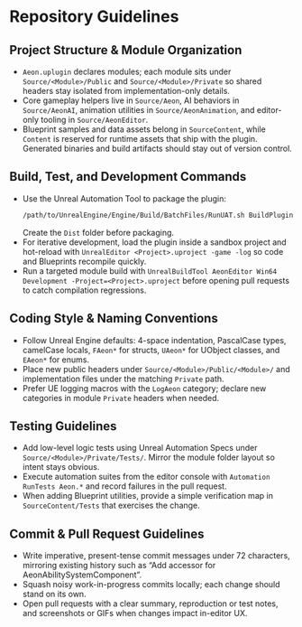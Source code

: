 # Repository Guidelines

## Project Structure & Module Organization
- `Aeon.uplugin` declares modules; each module sits under `Source/<Module>/Public` and `Source/<Module>/Private` so shared headers stay isolated from implementation-only details.
- Core gameplay helpers live in `Source/Aeon`, AI behaviors in `Source/AeonAI`, animation utilities in `Source/AeonAnimation`, and editor-only tooling in `Source/AeonEditor`.
- Blueprint samples and data assets belong in `SourceContent`, while `Content` is reserved for runtime assets that ship with the plugin. Generated binaries and build artifacts should stay out of version control.

## Build, Test, and Development Commands
- Use the Unreal Automation Tool to package the plugin:
  ```bash
  /path/to/UnrealEngine/Engine/Build/BatchFiles/RunUAT.sh BuildPlugin -Plugin="$PWD/Aeon.uplugin" -Package="$PWD/Dist/Aeon"
  ```
  Create the `Dist` folder before packaging.
- For iterative development, load the plugin inside a sandbox project and hot-reload with `UnrealEditor <Project>.uproject -game -log` so code and Blueprints recompile quickly.
- Run a targeted module build with `UnrealBuildTool AeonEditor Win64 Development -Project=<Project>.uproject` before opening pull requests to catch compilation regressions.

## Coding Style & Naming Conventions
- Follow Unreal Engine defaults: 4-space indentation, PascalCase types, camelCase locals, `FAeon*` for structs, `UAeon*` for UObject classes, and `EAeon*` for enums.
- Place new public headers under `Source/<Module>/Public/<Module>/` and implementation files under the matching `Private` path.
- Prefer UE logging macros with the `LogAeon` category; declare new categories in module `Private` headers when needed.

## Testing Guidelines
- Add low-level logic tests using Unreal Automation Specs under `Source/<Module>/Private/Tests/`. Mirror the module folder layout so intent stays obvious.
- Execute automation suites from the editor console with `Automation RunTests Aeon.*` and record failures in the pull request.
- When adding Blueprint utilities, provide a simple verification map in `SourceContent/Tests` that exercises the change.

## Commit & Pull Request Guidelines
- Write imperative, present-tense commit messages under 72 characters, mirroring existing history such as “Add accessor for AeonAbilitySystemComponent”.
- Squash noisy work-in-progress commits locally; each change should stand on its own.
- Open pull requests with a clear summary, reproduction or test notes, and screenshots or GIFs when changes impact in-editor UX.
